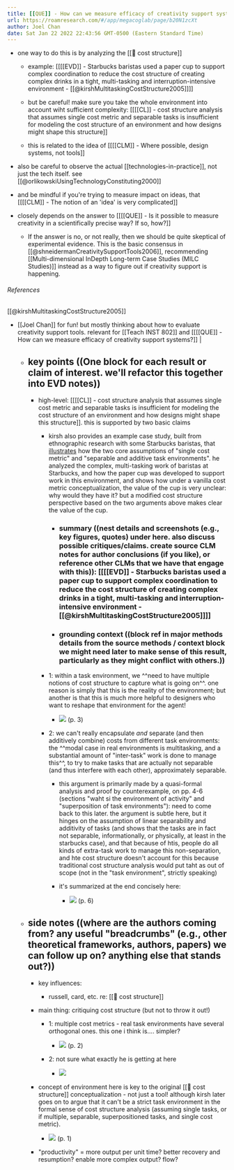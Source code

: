 ```yaml
---
title: [[QUE]] - How can we measure efficacy of creativity support systems?
url: https://roamresearch.com/#/app/megacoglab/page/b20N1zcXt
author: Joel Chan
date: Sat Jan 22 2022 22:43:56 GMT-0500 (Eastern Standard Time)
---
```


- one way to do this is by analyzing the [[🧱 cost structure]]

    - example: [[[[EVD]] - Starbucks baristas used a paper cup to support complex coordination to reduce the cost structure of creating complex drinks in a tight, multi-tasking and interruption-intensive environment - [[@kirshMultitaskingCostStructure2005]]]]

    - but be careful! make sure you take the whole environment into account wiht sufficient complexity: [[[[CL]] - cost structure analysis that assumes single cost metric and separable tasks is insufficient for modeling the cost structure of an environment and how designs might shape this structure]]

    - this is related to the idea of [[[[CLM]] - Where possible, design systems, not tools]]
- also be careful to observe the actual [[technologies-in-practice]], not just the tech itself. see [[@orlikowskiUsingTechnologyConstituting2000]]
- and be mindful if you're trying to measure impact on ideas, that [[[[CLM]] - The notion of an 'idea' is very complicated]]
- closely depends on the answer to [[[[QUE]] - Is it possible to measure creativity in a scientifically precise way? If so, how?]]

    - If the answer is no, or not really, then we should be quite skeptical of experimental evidence. This is the basic consensus in [[@shneidermanCreativitySupportTools2006]], recommending [[Multi-dimensional InDepth Long-term Case Studies (MILC Studies)]] instead as a way to figure out if creativity support is happening.

###### References

[[@kirshMultitaskingCostStructure2005]]

- [[Joel Chan]] for fun! but mostly thinking about how to evaluate creativity support tools. relevant for [[Teach INST 802]] and [[[[QUE]] - How can we measure efficacy of creativity support systems?]] |

    - ## key points ((One block for each result or claim of interest. we'll refactor this together into EVD notes))

        - high-level: [[[[CL]] - cost structure analysis that assumes single cost metric and separable tasks is insufficient for modeling the cost structure of an environment and how designs might shape this structure]]. this is supported by two basic claims

            - kirsh also provides an example case study, built from ethnographic research with some Starbucks baristas, that [illustrates]([[SupportedBy]]) how the two core assumptions of "single cost metric" and "separable and additive task environments". he analyzed the complex, multi-tasking work of baristas at Starbucks, and how the paper cup was developed to support work in this environment, and shows how under a vanilla cost metric conceptualization, the value of the cup is very unclear: why would they have it? but a modified cost structure perspective based on the two arguments above makes clear the value of the cup.

                - ### summary ((nest details and screenshots (e.g., key figures, quotes) under here. also discuss possible critiques/claims. create source CLM notes for author conclusions (if you like), or reference other CLMs that we have that engage with this)): [[[[EVD]] - Starbucks baristas used a paper cup to support complex coordination to reduce the cost structure of creating complex drinks in a tight, multi-tasking and interruption-intensive environment - [[@kirshMultitaskingCostStructure2005]]]]

                - ### grounding context ((block ref in major methods details from the source methods / context block we might need later to make sense of this result, particularly as they might conflict with others.))

            - 1: within a task environment, we ^^need to have multiple notions of cost structure to capture what is going on^^. one reason is simply that this is the reality of the environment; but another is that this is much more helpful to designers who want to reshape that environment for the agent!

                - ![](https://firebasestorage.googleapis.com/v0/b/firescript-577a2.appspot.com/o/imgs%2Fapp%2Fmegacoglab%2FJNebRa8nKN.png?alt=media&token=1075de1c-5721-4e38-8417-a03fb3a74e5d) (p. 3)

            - 2: we can't really encapsulate *and* separate (and then additively combine) costs from different task environments: the ^^modal case in real environments is multitasking, and a substantial amount of "inter-task" work is done to manage this^^, to try to make tasks that are actually not separable (and thus interfere with each other), approximately separable.

                - this argument is primarily made by a quasi-formal analysis and proof by counterexample, on pp. 4-6 (sections "waht si the environment of activity" and "superposition of task environments"): need to come back to this later. the argument is subtle here, but it hinges on the assumption of linear separability and additivity of tasks (and shows that the tasks are in fact not separable, informationally, or physically, at least in the starbucks case), and that because of htis, people do all kinds of extra-task work to manage this non-separation, and hte cost structure doesn't account for this because traditional cost structure analysis would put taht as out of scope (not in the "task environment", strictly speaking)

                - it's summarized at the end concisely here:

                    - ![](https://firebasestorage.googleapis.com/v0/b/firescript-577a2.appspot.com/o/imgs%2Fapp%2Fmegacoglab%2FmKOg8JOa8r.png?alt=media&token=09bd6297-d863-4305-966e-7b37b34d1ada) (p. 6)

    - ## side notes ((where are the authors coming from? any useful "breadcrumbs" (e.g., other theoretical frameworks, authors, papers) we can follow up on? anything else that stands out?))

        - key influences:

            - russell, card, etc. re: [[🧱 cost structure]]

        - main thing: critiquing cost structure (but not to throw it out!)

            - 1: multiple cost metrics - real task environments have several orthogonal ones. this one i think is.... simpler?

                - ![](https://firebasestorage.googleapis.com/v0/b/firescript-577a2.appspot.com/o/imgs%2Fapp%2Fmegacoglab%2F7VkQqlpefe.png?alt=media&token=fa8f0460-8c08-4868-8050-512af3ead4e3) (p. 2)

            - 2: not sure what exactly he is getting at here

                - ![](https://firebasestorage.googleapis.com/v0/b/firescript-577a2.appspot.com/o/imgs%2Fapp%2Fmegacoglab%2FDRn2Wz4eR-.png?alt=media&token=e4b8289e-b02d-486f-a752-e436662ad560)

        - concept of environment here is key to the original [[🧱 cost structure]] conceptualization - not just a tool! although kirsh later goes on to argue that it can't be a strict task environment in the formal sense of cost structure analysis (assuming single tasks, or if multiple, separable, superpositioned tasks, and single cost metric).

            - ![](https://firebasestorage.googleapis.com/v0/b/firescript-577a2.appspot.com/o/imgs%2Fapp%2Fmegacoglab%2FDCisbpamzU.png?alt=media&token=2e14ac1c-42ae-4fc4-b274-eba8595e9e1f) (p. 1)

        - "productivity" = more output per unit time? better recovery and resumption? enable more complex output? flow?
